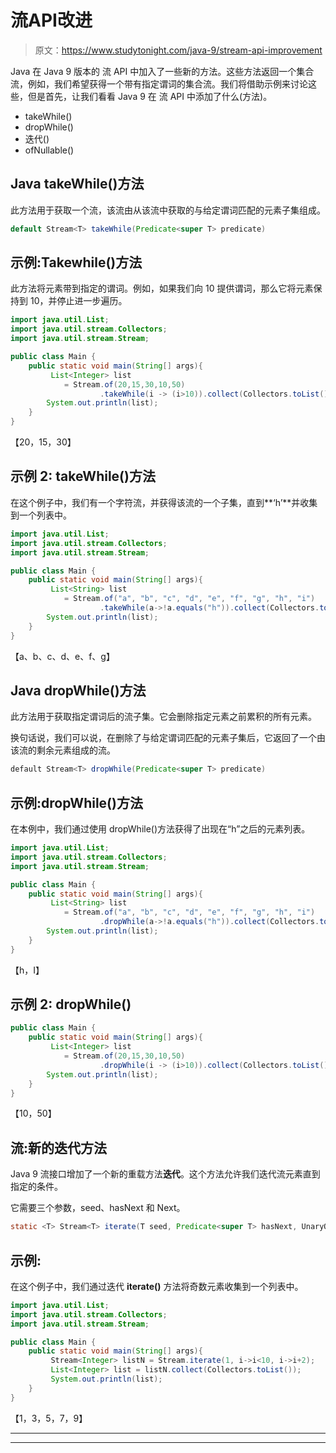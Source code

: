 # 流API改进

> 原文：<https://www.studytonight.com/java-9/stream-api-improvement>

Java 在 Java 9 版本的 流 API 中加入了一些新的方法。这些方法返回一个集合流，例如，我们希望获得一个带有指定谓词的集合流。我们将借助示例来讨论这些，但是首先，让我们看看 Java 9 在 流 API 中添加了什么(方法)。

*   takeWhile()
*   dropWhile()
*   迭代()
*   ofNullable()

## Java takeWhile()方法

此方法用于获取一个流，该流由从该流中获取的与给定谓词匹配的元素子集组成。

```java
default Stream<T> takeWhile(Predicate<super T> predicate)
```

## 示例:Takewhile()方法

此方法将元素带到指定的谓词。例如，如果我们向 10 提供谓词，那么它将元素保持到 10，并停止进一步遍历。

```java
import java.util.List;
import java.util.stream.Collectors;
import java.util.stream.Stream;

public class Main { 
	public static void main(String[] args){  
		 List<Integer> list   
	        = Stream.of(20,15,30,10,50)  
	                .takeWhile(i -> (i>10)).collect(Collectors.toList());     
	    System.out.println(list);  
	}
}
```

【20，15，30】

## 示例 2: takeWhile()方法

在这个例子中，我们有一个字符流，并获得该流的一个子集，直到**‘h’**并收集到一个列表中。

```java
import java.util.List;
import java.util.stream.Collectors;
import java.util.stream.Stream;

public class Main { 
	public static void main(String[] args){  
		 List<String> list   
	        = Stream.of("a", "b", "c", "d", "e", "f", "g", "h", "i")  
	                .takeWhile(a->!a.equals("h")).collect(Collectors.toList());     
	    System.out.println(list);  
	}
}
```

【a、b、c、d、e、f、g】

## Java dropWhile()方法

此方法用于获取指定谓词后的流子集。它会删除指定元素之前累积的所有元素。

换句话说，我们可以说，在删除了与给定谓词匹配的元素子集后，它返回了一个由该流的剩余元素组成的流。

```java
default Stream<T> dropWhile(Predicate<super T> predicate)
```

## 示例:dropWhile()方法

在本例中，我们通过使用 dropWhile()方法获得了出现在“h”之后的元素列表。

```java
import java.util.List;
import java.util.stream.Collectors;
import java.util.stream.Stream;

public class Main { 
	public static void main(String[] args){  
		 List<String> list   
	        = Stream.of("a", "b", "c", "d", "e", "f", "g", "h", "i")  
	                .dropWhile(a->!a.equals("h")).collect(Collectors.toList());     
	    System.out.println(list);  
	}
}
```

【h，I】

## 示例 2: dropWhile()

```java
public class Main { 
	public static void main(String[] args){  
		 List<Integer> list   
	        = Stream.of(20,15,30,10,50)  
	                .dropWhile(i -> (i>10)).collect(Collectors.toList());     
	    System.out.println(list);  
	}
}
```

【10，50】

## 流:新的迭代方法

Java 9 流接口增加了一个新的重载方法**迭代**。这个方法允许我们迭代流元素直到指定的条件。

它需要三个参数，seed、hasNext 和 Next。

```java
static <T> Stream<T> iterate(T seed, Predicate<super T> hasNext, UnaryOperator<T> next)
```

## 示例:

在这个例子中，我们通过迭代 **iterate()** 方法将奇数元素收集到一个列表中。

```java
import java.util.List;
import java.util.stream.Collectors;
import java.util.stream.Stream;

public class Main { 
	public static void main(String[] args){    
	     Stream<Integer> listN = Stream.iterate(1, i->i<10, i->i+2);
	     List<Integer> list = listN.collect(Collectors.toList());
	     System.out.println(list);   
	}
}
```

【1，3，5，7，9】

* * *

* * *